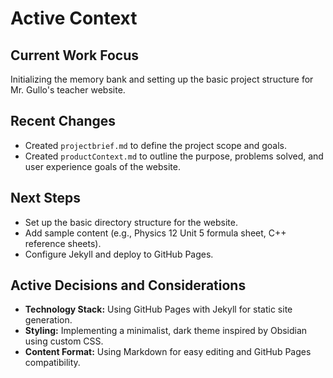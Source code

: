# Active Context

## Current Work Focus
Initializing the memory bank and setting up the basic project structure for Mr. Gullo's teacher website.

## Recent Changes
- Created `projectbrief.md` to define the project scope and goals.
- Created `productContext.md` to outline the purpose, problems solved, and user experience goals of the website.

## Next Steps
- Set up the basic directory structure for the website.
- Add sample content (e.g., Physics 12 Unit 5 formula sheet, C++ reference sheets).
- Configure Jekyll and deploy to GitHub Pages.

## Active Decisions and Considerations
- **Technology Stack:** Using GitHub Pages with Jekyll for static site generation.
- **Styling:** Implementing a minimalist, dark theme inspired by Obsidian using custom CSS.
- **Content Format:** Using Markdown for easy editing and GitHub Pages compatibility.
